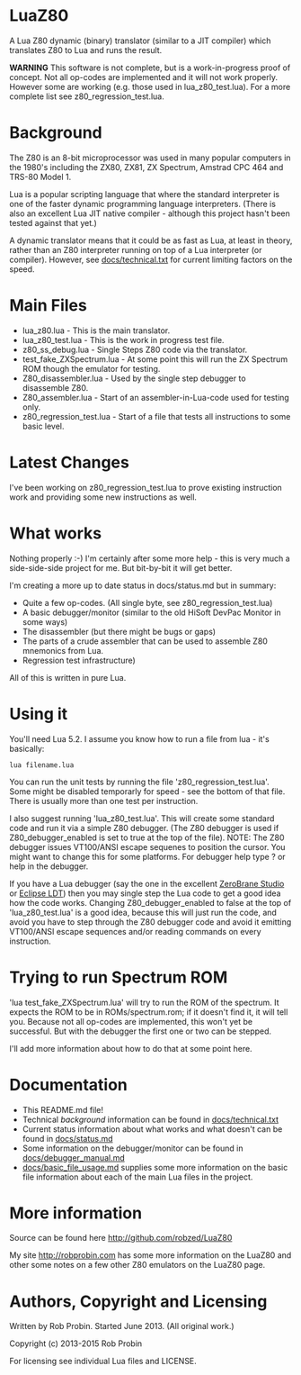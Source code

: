 LuaZ80
======

A Lua Z80 dynamic (binary) translator (similar to a JIT compiler) which translates Z80 to Lua and runs the result.

**WARNING** This software is not complete, but is a work-in-progress proof of concept. Not all op-codes are implemented and it will not work properly. 
However some are working (e.g. those used in lua_z80_test.lua). 
For a more complete list see z80_regression_test.lua. 


Background
==========

The Z80 is an 8-bit microprocessor was used in many popular computers in the 1980's including the ZX80, ZX81, ZX Spectrum, Amstrad CPC 464 and TRS-80 Model 1.

Lua is a popular scripting language that where the standard interpreter is one of the faster dynamic programming language interpreters. (There is also an excellent Lua JIT native compiler - although this project hasn't been tested against that yet.)

A dynamic translator means that it could be as fast as Lua, at least in theory, rather than an Z80 interpreter running on top of a Lua interpreter (or compiler). However, see [docs/technical.txt][3] for current limiting factors on the speed.

[3]: https://github.com/robzed/LuaZ80/blob/master/docs/technical.txt

Main Files
==========

- lua_z80.lua - This is the main translator.
- lua_z80_test.lua - This is the work in progress test file.
- z80_ss_debug.lua - Single Steps Z80 code via the translator.
- test_fake_ZXSpectrum.lua - At some point this will run the ZX Spectrum ROM though the emulator for testing.
- Z80_disassembler.lua - Used by the single step debugger to disassemble Z80.
- Z80_assembler.lua - Start of an assembler-in-Lua-code used for testing only.
- z80_regression_test.lua - Start of a file that tests all instructions to some basic level.

Latest Changes
==============

I've been working on z80_regression_test.lua to prove existing instruction work
and providing some new instructions as well.


What works
==========

Nothing properly :-) I'm certainly after some more help - this is very much a side-side-side project for me. But bit-by-bit it will get better.


I'm creating a more up to date status in docs/status.md but in summary: 

- Quite a few op-codes. (All single byte, see z80_regression_test.lua)
- A basic debugger/monitor (similar to the old HiSoft DevPac Monitor in some ways)
- The disassembler (but there might be bugs or gaps)
- The parts of a crude assembler that can be used to assemble Z80 mnemonics from Lua.
- Regression test infrastructure)

All of this is written in pure Lua.




Using it
========
You'll need Lua 5.2. I assume you know how to run a file from lua - it's basically:

    lua filename.lua

You can run the unit tests by running the file 'z80_regression_test.lua'. Some might be disabled temporarly for speed - see the bottom of that file. There is usually more than one test per instruction.

I also suggest running 'lua_z80_test.lua'. This will create some standard code and run it via a simple Z80 debugger. (The Z80 debugger is used if Z80_debugger_enabled is set to true at the top of the file). NOTE: The Z80 debugger issues VT100/ANSI escape sequenes to position the cursor. You might want to change this for some platforms. For debugger help type ? or help in the debugger.

If you have a Lua debugger (say the one in the excellent [ZeroBrane Studio][1] or [Eclipse LDT][2]) then you may single step the Lua code to get a good idea how the code works. Changing Z80_debugger_enabled to false at the top of 'lua_z80_test.lua' is a good idea, because this will just run the code, and avoid you have to step through the Z80 debugger code and avoid it emitting VT100/ANSI escape sequences and/or reading commands on every instruction.

[1]: http://studio.zerobrane.com "ZeroBrane Studio"
[2]: http://www.eclipse.org/koneki/ldt/ "Eclipse LDT"

Trying to run Spectrum ROM
==========================

'lua test_fake_ZXSpectrum.lua' will try to run the ROM of the spectrum. It expects the ROM to be in ROMs/spectrum.rom; if it doesn't find it, it will tell you. Because not all op-codes are implemented, this won't yet be successful. But with the debugger the first one or two can be stepped.

I'll add more information about how to do that at some point here.

Documentation
=============
* This README.md file!
* Technical *background* information can be found in [docs/technical.txt](https://github.com/robzed/LuaZ80/blob/master/docs/technical.txt)
* Current status information about what works and what doesn't can be found in [docs/status.md](https://github.com/robzed/LuaZ80/blob/master/docs/status.md)
* Some information on the debugger/monitor can be found in [docs/debugger_manual.md](https://github.com/robzed/LuaZ80/blob/master/docs/debugger_manual.md)
* [docs/basic_file_usage.md](https://github.com/robzed/LuaZ80/blob/master/docs/basic_file_usage.md) supplies some more information on the basic file information about each of the main Lua files in the project.

More information
================

Source can be found here http://github.com/robzed/LuaZ80

My site http://robprobin.com has some more information on the LuaZ80 and other 
some notes on a few other Z80 emulators on the LuaZ80 page.

Authors, Copyright and Licensing
=================================
Written by Rob Probin. Started June 2013. (All original work.)

Copyright (c) 2013-2015 Rob Probin

For licensing see individual Lua files and LICENSE. 


